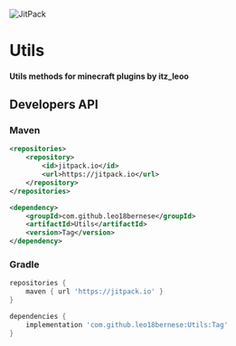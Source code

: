 ![JitPack](https://img.shields.io/jitpack/version/com.github.leo18bernese/Utils?label=Utils)

# Utils

#### Utils methods for minecraft plugins by itz_leoo

## Developers API

### Maven

```xml
<repositories>
    <repository>
        <id>jitpack.io</id>
        <url>https://jitpack.io</url>
    </repository>
</repositories>
```

```xml
<dependency>
    <groupId>com.github.leo18bernese</groupId>
    <artifactId>Utils</artifactId>
    <version>Tag</version>
</dependency>
```

### Gradle

```groovy
repositories {
    maven { url 'https://jitpack.io' }
}
```

```groovy
dependencies {
    implementation 'com.github.leo18bernese:Utils:Tag'
}
```
